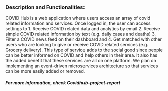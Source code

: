 ### Description and Functionalities:

<p>COVID Hub is a web application where users access an array of covid related information and services. Once logged in, the user can access settings to 1. Receive COVID related data and analytics by email 2. Receive simple COVID related information by text (e.g. daily cases and deaths) 3. Filter a COVID news feed on their dashboard and 4. Get matched with other users who are looking to give or receive COVID related services (e.g. Grocery delivery). This type of service adds to the social good since people can be better informed on COVID and help others in their area. It also has the added benefit that these services are all on one platform. We plan on implementing an event-driven microservices architecture so that services can be more easily added or removed.</p>

##### For more information, check Covidhub-project-report
